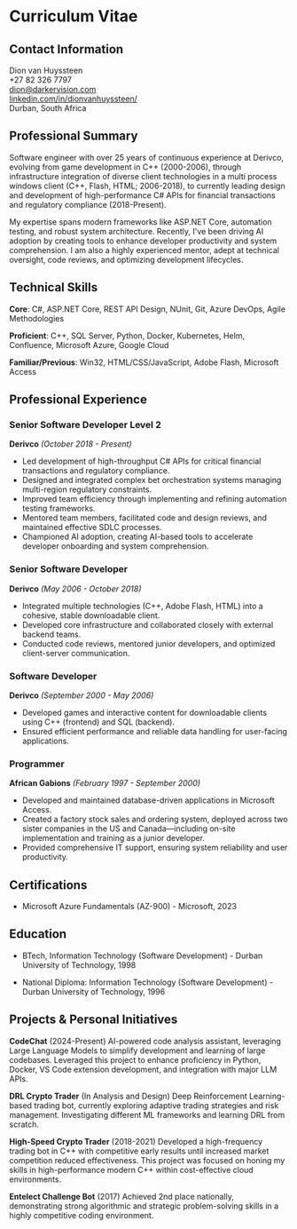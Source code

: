 # Curriculum Vitae

## Contact Information

Dion van Huyssteen  
+27 82 326 7797  
dion@darkervision.com  
[linkedin.com/in/dionvanhuyssteen/](https://www.linkedin.com/in/dionvanhuyssteen/)  
Durban, South Africa  

## Professional Summary

Software engineer with over 25 years of continuous experience at Derivco, evolving from game development in C++ (2000-2006), through infrastructure integration of diverse client technologies in a multi process windows client (C++, Flash, HTML; 2006-2018), to currently leading design and development of high-performance C# APIs for financial transactions and regulatory compliance (2018-Present).

My expertise spans modern frameworks like ASP.NET Core, automation testing, and robust system architecture. Recently, I've been driving AI adoption by creating tools to enhance developer productivity and system comprehension. I am also a highly experienced mentor, adept at technical oversight, code reviews, and optimizing development lifecycles.

## Technical Skills
**Core**: C#, ASP.NET Core, REST API Design, NUnit, Git, Azure DevOps, Agile Methodologies

**Proficient**: C++, SQL Server, Python, Docker, Kubernetes, Helm, Confluence, Microsoft Azure, Google Cloud

**Familiar/Previous**: Win32, HTML/CSS/JavaScript, Adobe Flash, Microsoft Access

## Professional Experience

### Senior Software Developer Level 2
**Derivco** *(October 2018 - Present)*

- Led development of high-throughput C# APIs for critical financial transactions and regulatory compliance.
- Designed and integrated complex bet orchestration systems managing multi-region regulatory constraints.
- Improved team efficiency through implementing and refining automation testing frameworks.
- Mentored team members, facilitated code and design reviews, and maintained effective SDLC processes.
- Championed AI adoption, creating AI-based tools to accelerate developer onboarding and system comprehension.

### Senior Software Developer
**Derivco** *(May 2006 - October 2018)*

- Integrated multiple technologies (C++, Adobe Flash, HTML) into a cohesive, stable downloadable client.
- Developed core infrastructure and collaborated closely with external backend teams.
- Conducted code reviews, mentored junior developers, and optimized client-server communication.

### Software Developer
**Derivco** *(September 2000 - May 2006)*

- Developed games and interactive content for downloadable clients using C++ (frontend) and SQL (backend).
- Ensured efficient performance and reliable data handling for user-facing applications.

### Programmer
**African Gabions** *(February 1997 - September 2000)*

- Developed and maintained database-driven applications in Microsoft Access.
- Created a factory stock sales and ordering system, deployed across two sister companies in the US and Canada—including on-site implementation and training as a junior developer.
- Provided comprehensive IT support, ensuring system reliability and user productivity.

## Certifications

- Microsoft Azure Fundamentals (AZ-900) - Microsoft, 2023

## Education

- BTech, Information Technology (Software Development) - Durban University of Technology, 1998

- National Diploma: Information Technology (Software Development) - Durban University of Technology, 1996

## Projects & Personal Initiatives

**CodeChat** (2024-Present)
AI-powered code analysis assistant, leveraging Large Language Models to simplify development and learning of large codebases. Leveraged this project to enhance proficiency in Python, Docker, VS Code extension development, and integration with major LLM APIs.

**DRL Crypto Trader** (In Analysis and Design)
Deep Reinforcement Learning-based trading bot, currently exploring adaptive trading strategies and risk management. Investigating different ML frameworks and learning DRL from scratch.

**High-Speed Crypto Trader** (2018-2021)
Developed a high-frequency trading bot in C++ with competitive early results until increased market competition reduced effectiveness. This project was focused on honing my skills in high-performance modern C++ within cost-effective cloud environments.

**Entelect Challenge Bot** (2017)
Achieved 2nd place nationally, demonstrating strong algorithmic and strategic problem-solving skills in a highly competitive coding environment.
